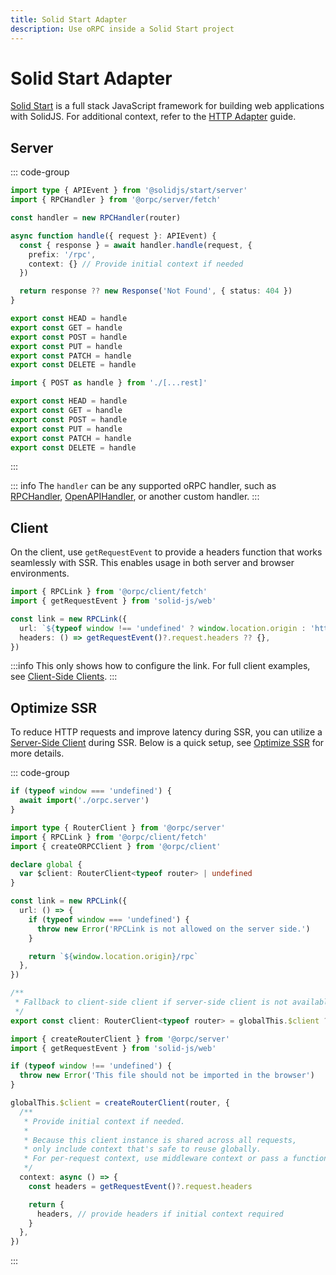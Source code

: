 ```yaml
---
title: Solid Start Adapter
description: Use oRPC inside a Solid Start project
---
```


# Solid Start Adapter

[Solid Start](https://start.solidjs.com/) is a full stack JavaScript framework for building web applications with SolidJS. For additional context, refer to the [HTTP Adapter](/docs/adapters/http) guide.

## Server

::: code-group

```ts [src/routes/rpc/[...rest].ts]
import type { APIEvent } from '@solidjs/start/server'
import { RPCHandler } from '@orpc/server/fetch'

const handler = new RPCHandler(router)

async function handle({ request }: APIEvent) {
  const { response } = await handler.handle(request, {
    prefix: '/rpc',
    context: {} // Provide initial context if needed
  })

  return response ?? new Response('Not Found', { status: 404 })
}

export const HEAD = handle
export const GET = handle
export const POST = handle
export const PUT = handle
export const PATCH = handle
export const DELETE = handle
```

```ts [src/routes/rpc/index.ts]
import { POST as handle } from './[...rest]'

export const HEAD = handle
export const GET = handle
export const POST = handle
export const PUT = handle
export const PATCH = handle
export const DELETE = handle
```

:::

::: info
The `handler` can be any supported oRPC handler, such as [RPCHandler](/docs/rpc-handler), [OpenAPIHandler](/docs/openapi/openapi-handler), or another custom handler.
:::

## Client

On the client, use `getRequestEvent` to provide a headers function that works seamlessly with SSR. This enables usage in both server and browser environments.

```ts
import { RPCLink } from '@orpc/client/fetch'
import { getRequestEvent } from 'solid-js/web'

const link = new RPCLink({
  url: `${typeof window !== 'undefined' ? window.location.origin : 'http://localhost:3000'}/rpc`,
  headers: () => getRequestEvent()?.request.headers ?? {},
})
```

:::info
This only shows how to configure the link. For full client examples, see [Client-Side Clients](/docs/client/client-side).
:::

## Optimize SSR

To reduce HTTP requests and improve latency during SSR, you can utilize a [Server-Side Client](/docs/client/server-side) during SSR. Below is a quick setup, see [Optimize SSR](/docs/best-practices/optimize-ssr) for more details.

::: code-group

```ts [src/lib/orpc.ts]
if (typeof window === 'undefined') {
  await import('./orpc.server')
}

import type { RouterClient } from '@orpc/server'
import { RPCLink } from '@orpc/client/fetch'
import { createORPCClient } from '@orpc/client'

declare global {
  var $client: RouterClient<typeof router> | undefined
}

const link = new RPCLink({
  url: () => {
    if (typeof window === 'undefined') {
      throw new Error('RPCLink is not allowed on the server side.')
    }

    return `${window.location.origin}/rpc`
  },
})

/**
 * Fallback to client-side client if server-side client is not available.
 */
export const client: RouterClient<typeof router> = globalThis.$client ?? createORPCClient(link)
```

```ts [src/lib/orpc.server.ts]
import { createRouterClient } from '@orpc/server'
import { getRequestEvent } from 'solid-js/web'

if (typeof window !== 'undefined') {
  throw new Error('This file should not be imported in the browser')
}

globalThis.$client = createRouterClient(router, {
  /**
   * Provide initial context if needed.
   *
   * Because this client instance is shared across all requests,
   * only include context that's safe to reuse globally.
   * For per-request context, use middleware context or pass a function as the initial context.
   */
  context: async () => {
    const headers = getRequestEvent()?.request.headers

    return {
      headers, // provide headers if initial context required
    }
  },
})
```

:::
